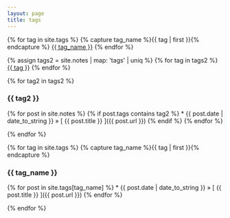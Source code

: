 ```yaml
---
layout: page
title: tags
---
```


<p>
{% for tag in site.tags %}
{% capture tag_name %}{{ tag | first }}{% endcapture %}
<a href = "#{{ tag_name }}" class ="tagbox">{{ tag_name }}</a>
{% endfor %}

{% assign tags2 =  site.notes | map: 'tags' | uniq %}
{% for tag in tags2 %}
<a href = "#{{ tag }}" class ="tagbox">{{ tag }}</a>
{% endfor %}

</p>



{% for tag2 in tags2 %}
<h3 id="{{ tag2 }}">{{ tag2 }} </h3>
<p></p>
{% for post in site.notes %}
    {% if post.tags contains tag2 %}
  * {{ post.date | date_to_string }} &raquo; [ {{ post.title }} ]({{ post.url }})
    {% endif %}
{% endfor %}

{% endfor %}

{% for tag in site.tags %}
{% capture tag_name %}{{ tag | first }}{% endcapture %}
<h3 id="{{ tag_name }}">{{ tag_name }} </h3>
<p></p>
{% for post in site.tags[tag_name] %}
 * {{ post.date | date_to_string }} &raquo; [ {{ post.title }} ]({{ post.url }})
{% endfor %}

{% endfor %}

